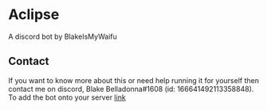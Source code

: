 # Aclipse
A discord bot by BlakeIsMyWaifu
## Contact
If you want to know more about this or need help running it for yourself then contact me on discord, Blake Belladonna#1608 (id: 166641492113358848). To add the bot onto your server [link](https://discordapp.com/oauth2/authorize?client_id=324436657182998528&scope=bot&permissions=271641670)